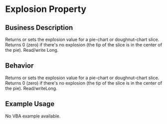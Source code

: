 # Explosion Property

## Business Description
Returns or sets the explosion value for a pie-chart or doughnut-chart slice. Returns 0 (zero) if there's no explosion (the tip of the slice is in the center of the pie). Read/write Long.

## Behavior
Returns or sets the explosion value for a pie-chart or doughnut-chart slice. Returns 0 (zero) if there's no explosion (the tip of the slice is in the center of the pie). Read/writeLong.

## Example Usage
No VBA example available.